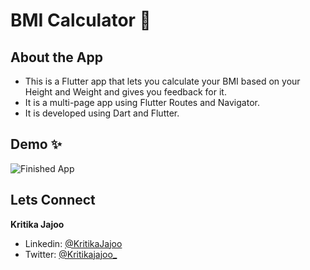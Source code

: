 # BMI Calculator 💪

## About the App

- This is a Flutter app that lets you calculate your BMI based on your Height and Weight and gives you feedback for it.
- It is a multi-page app using Flutter Routes and Navigator.
- It is developed using Dart and Flutter.

## Demo ✨
![Finished App]( https://github.com/Kritika-Jajoo/Images/blob/main/Images/bmi.gif)

## Lets Connect

**Kritika Jajoo**

- Linkedin: [@KritikaJajoo](https://www.linkedin.com/in/kritikajajoo/)
- Twitter: [@Kritikajajoo_](https://twitter.com/Kritikajajoo_)
